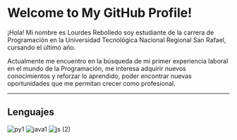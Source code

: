
# Welcome to My GitHub Profile!
                                                                                                                                   

¡Hola! Mi nombre es Lourdes Rebolledo soy estudiante de la carrera de Programación en la Universidad Tecnológica Nacional
Regional San Rafael, cursando el último año.

Actualmente me encuentro en la búsqueda de mi primer experiencia laboral en el mundo de la Programación, me interesa adquirir 
nuevos conocimientos y reforzar lo aprendido, poder encontrar nuevas oportunidades que me permitan crecer como profesional.

-----------------------------------------------------------------------------------------------------------------------------
## Lenguajes


![py1](https://github.com/lulyrp/lulyrp/assets/112672568/1d778d09-7acf-46ca-b54f-ade8792f27db)
![java1](https://github.com/lulyrp/lulyrp/assets/112672568/8197f92c-3043-4a92-a1d7-462dd70368d0)
![js (2)](https://github.com/lulyrp/lulyrp/assets/112672568/28cb9b8f-1776-4bd3-88dd-e06863c88afd)















